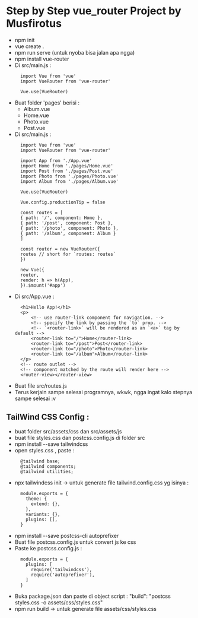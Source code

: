 # Step by Step vue_router Project by Musfirotus
- npm init
- vue create .
- npm run serve (untuk nyoba bisa jalan apa ngga)
- npm install vue-router
- Di src/main.js :
  ```
    import Vue from 'vue'
    import VueRouter from 'vue-router'

    Vue.use(VueRouter)
  ```
- Buat folder 'pages' berisi :
  - Album.vue
  - Home.vue
  - Photo.vue
  - Post.vue
- Di src/main.js :
  ```
    import Vue from 'vue'
    import VueRouter from 'vue-router'

    import App from './App.vue'
    import Home from './pages/Home.vue'
    import Post from './pages/Post.vue'
    import Photo from './pages/Photo.vue'
    import Album from './pages/Album.vue'

    Vue.use(VueRouter)

    Vue.config.productionTip = false

    const routes = [
    { path: '/', component: Home },
    { path: '/post', component: Post },
    { path: '/photo', component: Photo },
    { path: '/album', component: Album }
    ]

    const router = new VueRouter({
    routes // short for `routes: routes`
    })

    new Vue({
    router,
    render: h => h(App),
    }).$mount('#app')
  ```
- Di src/App.vue :
  ```
    <h1>Hello App!</h1>
    <p>
        <!-- use router-link component for navigation. -->
        <!-- specify the link by passing the `to` prop. -->
        <!-- `<router-link>` will be rendered as an `<a>` tag by default -->
        <router-link to="/">Home</router-link>
        <router-link to="/post">Post</router-link>
        <router-link to="/photo">Photo</router-link>
        <router-link to="/album">Album</router-link>
    </p>
    <!-- route outlet -->
    <!-- component matched by the route will render here -->
    <router-view></router-view>
  ```
- Buat file src/routes.js
- Terus kerjain sampe selesai programnya, wkwk, ngga ingat kalo stepnya sampe selesai :v
## TailWind CSS Config :
- buat folder src/assets/css dan src/assets/js
- buat file styles.css dan postcss.config.js di folder src
- npm install --save tailwindcss
- open styles.css , paste :
  ```
    @tailwind base;
    @tailwind components;
    @tailwind utilities;
  ```
- npx tailwindcss init -> untuk generate file tailwind.config.css yg isinya :
  ```
    module.exports = {
      theme: {
        extend: {},
      },
      variants: {},
      plugins: [],
    }
  ```
- npm install --save postcss-cli autoprefixer
- Buat file postcss.config.js untuk convert js ke css
- Paste ke postcss.config.js :
  ```
    module.exports = {
      plugins: [
        require('tailwindcss'),
        require('autoprefixer'),
      ]
    }
  ```
- Buka package.json dan paste di object script :
    "build": "postcss styles.css -o assets/css/styles.css"
- npm run build -> untuk generate file assets/css/styles.css